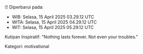 ⏰ Diperbarui pada:
- WIB: Selasa, 15 April 2025 03.29.12 UTC
- WITA: Selasa, 15 April 2025 04.29.12 UTC
- WIT: Selasa, 15 April 2025 05.29.12 UTC

Kutipan Inspiratif:
"Nothing lasts forever. Not even your troubles."


Kategori: motivational

